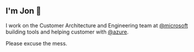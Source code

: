## I'm Jon 👋
I work on the Customer Architecture and Engineering team at [@microsoft](https://github.com/microsoft) building tools and helping customer with [@azure](https://github.com/azure).

Please excuse the mess.  

